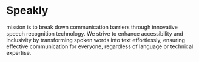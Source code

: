 # Speakly
mission is to break down communication barriers through innovative speech recognition technology. We strive to enhance accessibility and inclusivity by transforming spoken words into text effortlessly, ensuring effective communication for everyone, regardless of language or technical expertise.
